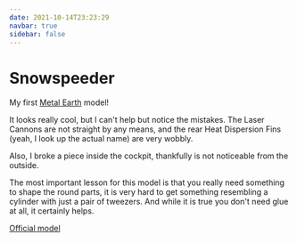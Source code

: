 ```yaml
---
date: 2021-10-14T23:23:29
navbar: true
sidebar: false
---
```


# Snowspeeder

My first [Metal Earth](https://www.metalearth.com/) model!

It looks really cool, but I can't help but notice the mistakes. The Laser Cannons are not straight by any means, and the rear Heat Dispersion Fins (yeah, I look up the actual name) are very wobbly.

Also, I broke a piece inside the cockpit, thankfully is not noticeable from the outside.

The most important lesson for this model is that you really need something to shape the round parts, it is very hard to get something resembling a cylinder with just a pair of tweezers. And while it is true you don't need glue at all, it certainly helps.

[Official model](https://www.metalearth.com/starwars/snowspeeder)

<Gallery :images="[
    {image: '/images/snowspeeder/model_1.jpg',  thumbnail: '/images/snowspeeder/model_1_thumb.webp', width: 3840, height: 2160},
    {image: '/images/snowspeeder/model_2.jpg',  thumbnail: '/images/snowspeeder/model_2_thumb.webp', width: 3840, height: 2160},
    {image: '/images/snowspeeder/model_3.jpg',  thumbnail: '/images/snowspeeder/model_3_thumb.webp', width: 3840, height: 2160},
    {image: '/images/snowspeeder/model_4.jpg',  thumbnail: '/images/snowspeeder/model_4_thumb.webp', width: 3840, height: 2160},
    {image: '/images/snowspeeder/model_5.jpg',  thumbnail: '/images/snowspeeder/model_5_thumb.webp', width: 3840, height: 2160},
    {image: '/images/snowspeeder/model_6.jpg',  thumbnail: '/images/snowspeeder/model_6_thumb.webp', width: 3840, height: 2160},
    {image: '/images/snowspeeder/detail_1.jpg', thumbnail: '/images/snowspeeder/detail_1_thumb.webp', width: 3840, height: 2160},
    {image: '/images/snowspeeder/detail_2.jpg', thumbnail: '/images/snowspeeder/detail_2_thumb.webp', width: 3840, height: 2160},
    {image: '/images/snowspeeder/detail_3.jpg', thumbnail: '/images/snowspeeder/detail_3_thumb.webp', width: 3840, height: 2160},
    {image: '/images/snowspeeder/detail_4.jpg', thumbnail: '/images/snowspeeder/detail_4_thumb.webp', width: 3840, height: 2160},
    {image: '/images/snowspeeder/detail_5.jpg', thumbnail: '/images/snowspeeder/detail_5_thumb.webp', width: 3840, height: 2160}
]"/>
